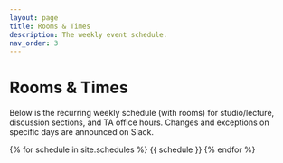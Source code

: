 ```yaml
---
layout: page
title: Rooms & Times
description: The weekly event schedule.
nav_order: 3
---
```


# Rooms & Times
Below is the recurring weekly schedule (with rooms) for studio/lecture, discussion sections, and TA office hours. Changes and exceptions on specific days are announced on Slack.

{% for schedule in site.schedules %}
{{ schedule }}
{% endfor %}
